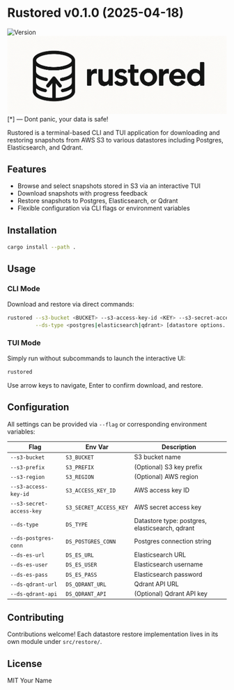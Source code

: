 # Rustored v0.1.0 (2025-04-18)

![Version](https://img.shields.io/badge/version-0.1.0-blue)
![Rustored Logo](logo.png)
[*] — Dont panic, your data is safe!

Rustored is a terminal-based CLI and TUI application for downloading and restoring snapshots from AWS S3 to various datastores including Postgres, Elasticsearch, and Qdrant.

## Features

- Browse and select snapshots stored in S3 via an interactive TUI
- Download snapshots with progress feedback
- Restore snapshots to Postgres, Elasticsearch, or Qdrant
- Flexible configuration via CLI flags or environment variables

## Installation

```bash
cargo install --path .
```

## Usage

### CLI Mode

Download and restore via direct commands:

```bash
rustored --s3-bucket <BUCKET> --s3-access-key-id <KEY> --s3-secret-access-key <SECRET> \
         --ds-type <postgres|elasticsearch|qdrant> [datastore options...]
```

### TUI Mode

Simply run without subcommands to launch the interactive UI:

```bash
rustored
```

Use arrow keys to navigate, Enter to confirm download, and restore.

## Configuration

All settings can be provided via `--flag` or corresponding environment variables:

| Flag                              | Env Var                   | Description                          |
| --------------------------------- | ------------------------- | ------------------------------------ |
| `--s3-bucket`                     | `S3_BUCKET`               | S3 bucket name                       |
| `--s3-prefix`                     | `S3_PREFIX`               | (Optional) S3 key prefix             |
| `--s3-region`                     | `S3_REGION`               | (Optional) AWS region                |
| `--s3-access-key-id`              | `S3_ACCESS_KEY_ID`        | AWS access key ID                    |
| `--s3-secret-access-key`          | `S3_SECRET_ACCESS_KEY`    | AWS secret access key                |
| `--ds-type`                       | `DS_TYPE`                 | Datastore type: postgres, elasticsearch, qdrant |
| `--ds-postgres-conn`              | `DS_POSTGRES_CONN`        | Postgres connection string           |
| `--ds-es-url`                     | `DS_ES_URL`               | Elasticsearch URL                    |
| `--ds-es-user`                    | `DS_ES_USER`              | Elasticsearch username               |
| `--ds-es-pass`                    | `DS_ES_PASS`              | Elasticsearch password               |
| `--ds-qdrant-url`                 | `DS_QDRANT_URL`           | Qdrant API URL                       |
| `--ds-qdrant-api`                 | `DS_QDRANT_API`           | (Optional) Qdrant API key            |

## Contributing

Contributions welcome! Each datastore restore implementation lives in its own module under `src/restore/`.

## License

MIT Your Name
